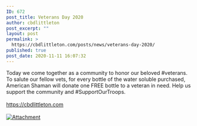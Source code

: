 ```yaml
---
ID: 672
post_title: Veterans Day 2020
author: cbdlittleton
post_excerpt: ""
layout: post
permalink: >
  https://cbdlittleton.com/posts/news/veterans-day-2020/
published: true
post_date: 2020-11-11 16:07:32
---
```

<html><head></head><body>
Today we come together as a community to honor our beloved #veterans. To salute our fellow vets, for every bottle of the water soluble purchased, American Shaman will donate one FREE bottle to a veteran in need. Help us support the community and #SupportOurTroops. <br /><br /><a href="https://cbdlittleton.com">https://cbdlittleton.com</a><span> </span>
</body>
</html><br/><br/><a href="https://cbdlittleton.com/wp-content/uploads/2020/09/cbd-littleton-frontCounter.jpg"  title="Attachment" ><img src="https://cbdlittleton.com/wp-content/uploads/2020/09/cbd-littleton-frontCounter.jpg" alt="Attachment" title="Attachment" /></a>